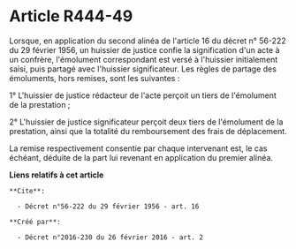 # Article R444-49

Lorsque, en application du second alinéa de l'article 16 du décret n° 56-222 du 29 février 1956, un huissier de justice
confie la signification d'un acte à un confrère, l'émolument correspondant est versé à l'huissier initialement saisi, puis
partagé avec l'huissier significateur. Les règles de partage des émoluments, hors remises, sont les suivantes : 

1° L'huissier de justice rédacteur de l'acte perçoit un tiers de l'émolument de la prestation ; 

2° L'huissier de justice significateur perçoit deux tiers de l'émolument de la prestation, ainsi que la totalité du
remboursement des frais de déplacement. 

La remise respectivement consentie par chaque intervenant est, le cas échéant, déduite de la part lui revenant en application
du premier alinéa.

**Liens relatifs à cet article**

	**Cite**:

	  - Décret n°56-222 du 29 février 1956 - art. 16

	**Créé par**:

	  - Décret n°2016-230 du 26 février 2016 - art. 2
